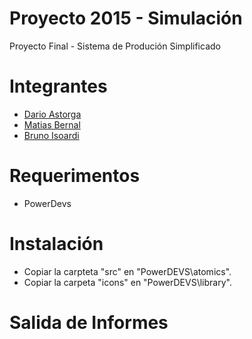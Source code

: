 # Proyecto 2015 - Simulación

Proyecto Final - Sistema de Produción Simplificado

Integrantes
===================
* [Dario Astorga](https://github.com/dastorga) 
* [Matias Bernal](https://github.com/Matias-Bernal)
* [Bruno Isoardi](https://github.com/bisoardi)

Requerimentos
===================
* PowerDevs

Instalación
===================

* Copiar la carpteta "src" en "PowerDEVS\atomics".
* Copiar la carpeta "icons" en "PowerDEVS\library".


Salida de Informes
===================

